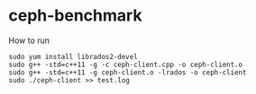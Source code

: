 # ceph-benchmark

How to run

```
sudo yum install librados2-devel
sudo g++ -std=c++11 -g -c ceph-client.cpp -o ceph-client.o
sudo g++ -std=c++11 -g ceph-client.o -lrados -o ceph-client
sudo ./ceph-client >> test.log
```
